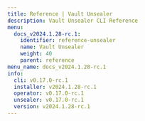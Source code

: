 ```yaml
---
title: Reference | Vault Unsealer
description: Vault Unsealer CLI Reference
menu:
  docs_v2024.1.28-rc.1:
    identifier: reference-unsealer
    name: Vault Unsealer
    weight: 40
    parent: reference
menu_name: docs_v2024.1.28-rc.1
info:
  cli: v0.17.0-rc.1
  installer: v2024.1.28-rc.1
  operator: v0.17.0-rc.1
  unsealer: v0.17.0-rc.1
  version: v2024.1.28-rc.1
---
```


